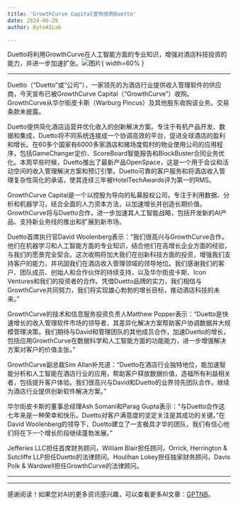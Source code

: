 ```yaml
---
title: 'GrowthCurve Capital宣布收购Duetto'
date: 2024-06-28
author: ByteAILab

---
```


Duetto将利用GrowthCurve在人工智能方面的专业知识，增强对酒店科技投资的能力，并进一步加速扩张。![图片](https://ai-techpark.com/wp-content/uploads/2024/06/GrowthCurve-960x540.jpg){ width=60% }

---


Duetto（“Duetto”或“公司”），一家领先的为酒店行业提供收入管理软件的供应商，今天宣布已被GrowthCurve Capital（“GrowthCurve”）收购。GrowthCurve从华尔街皮卡斯（Warburg Pincus）及其他股东收购该业务。交易条款未披露。

Duetto提供简化酒店运营并优化收入的创新解决方案。专注于有机产品开发、数据和集成，Duetto将不同系统连接成一个协调高效的平台，促进全球酒店的盈利和增长。在60多个国家有6000多家酒店和赌场度假村的物业使用公司的应用程序，包括GameChanger定价、ScoreBoard智能报告和BlockBuster合同业务优化。本周早些时候，Duetto推出了最新产品OpenSpace，这是一个用于会议和活动空间的收入管理解决方案和预订引擎。Duetto可靠的客户服务和将酒店收入管理复杂性简化的承诺，使其连续三年被HotelTechAwards评为第一的RMS。

GrowthCurve Capital是一个以控股为导向的私募股权公司，专注于利用数据、分析和机器学习，结合全面的人力资本方法，以加速增长并创造长期价值。GrowthCurve将与Duetto合作，进一步加速其人工智能战略，包括开发新的AI产品、支持新业务线的推出和扩展到新市场。

Duetto首席执行官David Woolenberg表示：“我们很高兴与GrowthCurve合作，他们在机器学习和人工智能方面的专业知识，结合他们在高增长企业方面的经验，与我们的愿景完全契合。这次收购将加大我们在创新科技方面的投资，增强我们支持客户的能力，并巩固我们在酒店收入管理领域的领导地位。我们感谢我们的客户、团队成员、创始人和合作伙伴的持续支持，以及华尔街皮卡斯、Icon Ventures和我们的投资者的合作。凭借Duetto品牌的实力，我们相信与GrowthCurve共同努力，我们将实现雄心勃勃的增长目标，推动酒店科技的未来。”

GrowthCurve的技术和信息服务投资负责人Matthew Popper表示：“Duetto是快速增长的收入管理软件市场的领导者，其差异化解决方案帮助客户协调数据并大规模管理决策。我们期待与David和管理团队的其他成员合作，加速Duetto的增长，包括应用GrowthCurve在数据科学和人工智能方面的功能能力，进一步增强解决方案对客户的价值主张。”

GrowthCurve副总裁Sim Allan补充道：“Duetto在酒店行业独特地位，能加速智能分析和人工智能在酒店行业的应用，帮助客户释放数据价值，造福所有利益相关者，包括提升客户体验。我们很高兴与David和Duetto的业界领先团队合作，继续为酒店行业提供创新软件解决方案。”

华尔街皮卡斯的董事总经理Ash Somani和Parag Gupta表示：“与Duetto合作这七年来是一种荣幸和快乐。Duetto对客户满意度的坚定关注是其成功的关键。”在David Woolenberg的领导下，Duetto建立了一支极具才华的团队，我们有信心他们将在下一个增长阶段继续蓬勃发展。”

Jefferies LLC担任首席财务顾问，William Blair担任顾问，Orrick, Herrington & Sutcliffe LLP担任Duetto的法律顾问。Houlihan Lokey担任独家财务顾问，Davis Polk & Wardwell担任GrowthCurve的法律顾问。


---
---
感谢阅读！如果您对AI的更多资讯感兴趣，可以查看更多AI文章：[GPTNB](https://gptnb.com)。